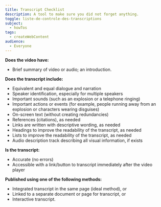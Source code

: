 ```yaml
---
title: Transcript Checklist
description: A tool to make sure you did not forget anything.
toggle: liste-de-controle-des-transcriptions
subject:
  - howTos
tags:
  - createWebContent
audience:
  - Everyone
---
```


**Does the video have:**

- Brief summary of video or audio; an introduction.

**Does the transcript include:**

- Equivalent and equal dialogue and narration
- Speaker identification, especially for multiple speakers
- Important sounds (such as an explosion or a telephone ringing)
- Important actions or events (for example, people running away from an explosion or characters wearing disguises)
- On-screen text (without creating redundancies)
- References (citations), as needed
- Links are written with descriptive wording, as needed
- Headings to improve the readability of the transcript, as needed
- Lists to improve the readability of the transcript, as needed
- Audio description track describing all visual information, if exists

**Is the transcript:**

- Accurate (no errors)
- Accessible with a link/button to transcript immediately after the video player

**Published using one of the following methods:**

- Integrated transcript in the same page (ideal method), or
- Linked to a separate document or page for transcript, or
- Interactive transcript.

<!-- NEED A NEW EXAMPLE

## Transcription examples

[A Fireside Chat with Gina Wilson.html?ou=6606&d2l_body_type=3](https://app.csps-efpc.gc.ca/content/GBA+%20A%20Fireside%20Chat%20with%20Gina%20Wilson.html?ou=6606&d2l_body_type=3)

Deputy Minister Gina Wilson discusses the relevance of GBA+ and Canada’s place as a leader in developing policies that support diversity.

-->
